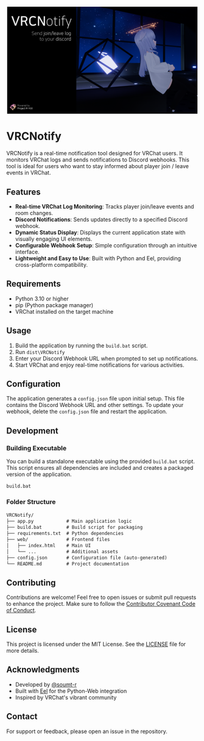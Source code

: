 <p align="center">
  <img src="https://github.com/soumt-r/VRCNotify/blob/main/img/splash.png" style="width:500px">
</p>

# VRCNotify

VRCNotify is a real-time notification tool designed for VRChat users. It monitors VRChat logs and sends notifications to Discord webhooks. This tool is ideal for users who want to stay informed about player join / leave events in VRChat.

## Features

- **Real-time VRChat Log Monitoring**: Tracks player join/leave events and room changes.
- **Discord Notifications**: Sends updates directly to a specified Discord webhook.
- **Dynamic Status Display**: Displays the current application state with visually engaging UI elements.
- **Configurable Webhook Setup**: Simple configuration through an intuitive interface.
- **Lightweight and Easy to Use**: Built with Python and Eel, providing cross-platform compatibility.

## Requirements

- Python 3.10 or higher
- pip (Python package manager)
- VRChat installed on the target machine

## Usage

1. Build the application by running the `build.bat` script.
2. Run `dist\VRCNotify`
3. Enter your Discord Webhook URL when prompted to set up notifications.
4. Start VRChat and enjoy real-time notifications for various activities.

## Configuration

The application generates a `config.json` file upon initial setup. This file contains the Discord Webhook URL and other settings. To update your webhook, delete the `config.json` file and restart the application.

## Development

### Building Executable

You can build a standalone executable using the provided `build.bat` script. This script ensures all dependencies are included and creates a packaged version of the application.

```bash
build.bat
```

### Folder Structure

```
VRCNotify/
├── app.py            # Main application logic
├── build.bat         # Build script for packaging
├── requirements.txt  # Python dependencies
├── web/              # Frontend files
│   ├── index.html    # Main UI
│   └── ...           # Additional assets
├── config.json       # Configuration file (auto-generated)
└── README.md         # Project documentation
```

## Contributing

Contributions are welcome! Feel free to open issues or submit pull requests to enhance the project. Make sure to follow the [Contributor Covenant Code of Conduct](https://www.contributor-covenant.org/).

## License

This project is licensed under the MIT License. See the [LICENSE](LICENSE) file for more details.

## Acknowledgments

- Developed by [@soumt-r](https://github.com/soumt-r)
- Built with [Eel](https://github.com/ChrisKnott/Eel) for the Python-Web integration
- Inspired by VRChat's vibrant community

## Contact

For support or feedback, please open an issue in the repository.

